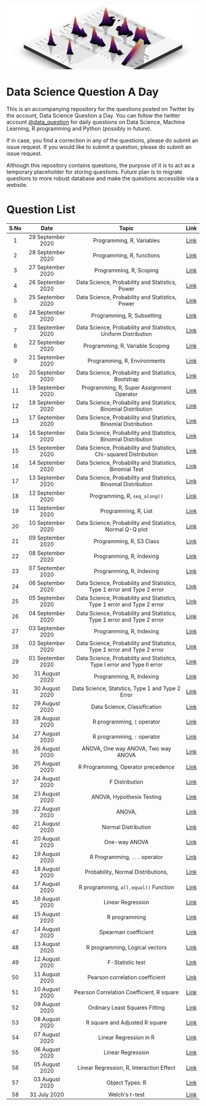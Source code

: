 ![](logo.png)
# Data Science Question A Day

This is an accompanying repository for the questions posted on Twitter by the account, Data Science Question a Day. You can follow the twitter account [@data_question](https://twitter.com/data_question) for daily questions on Data Science, Machine Learning, R programming and Python (possibly in future).

If in case, you find a correction in any of the questions, please do submit an issue request. If you would like to submit a question, please do submit an issue request.

Although this repository contains questions, the purpose of it is to act as a temporary placeholder for storing questions. Future plan is to migrate questions to more robust database and make the questions accessible via a website.

# Question List

|S.No|Date|Topic|Link|
|:---:|:---:|:---:|:---:|
|1|29 September 2020|Programming,  R,  Variables|[Link](./questions/q_29092020.md)|
|2|28 September 2020|Programming,  R,  functions|[Link](./questions/q_28092020.md)|
|3|27 September 2020|Programming,  R,  Scoping|[Link](./questions/q_27092020.md)|
|4|26 September 2020|Data Science,  Probability and Statistics,  Power|[Link](./questions/q_26092020.md)|
|5|25 September 2020|Data Science,  Probability and Statistics,  Power|[Link](./questions/q_25092020.md)|
|6|24 September 2020|Programming,  R,  Subsetting|[Link](./questions/q_24092020.md)|
|7|23 September 2020|Data Science,  Probability and Statistics,  Uniform Distribution|[Link](./questions/q_23092020.md)|
|8|22 September 2020|Programming,  R,  Variable Scoping|[Link](./questions/q_22092020.md)|
|9|21 September 2020|Programming,  R,  Environments|[Link](./questions/q_21092020.md)|
|10|20 September 2020|Data Science,  Probability and Statistics,  Bootstrap|[Link](./questions/q_20092020.md)|
|11|19 September 2020|Programming,  R,  Super Assignment Operator|[Link](./questions/q_19092020.md)|
|12|18 September 2020|Data Science,  Probability and Statistics,  Binomial Distribution|[Link](./questions/q_18092020.md)|
|13|17 September 2020|Data Science,  Probability and Statistics,  Binomial Distribution|[Link](./questions/q_17092020.md)|
|14|16 September 2020|Data Science,  Probability and Statistics,  Binomial Distribution|[Link](./questions/q_16092020.md)|
|15|15 September 2020|Data Science,  Probability and Statistics,  Chi-squared Distribution|[Link](./questions/q_15092020.md)|
|16|14 September 2020|Data Science,  Probability and Statistics,  Binomial Test|[Link](./questions/q_14092020.md)|
|17|13 September 2020|Data Science,  Probability and Statistics,  Binomial Distribution|[Link](./questions/q_13092020.md)|
|18|12 September 2020|Programming,  R,  `seq_along()`|[Link](./questions/q_12092020.md)|
|19|11 September 2020|Programming,  R,  List|[Link](./questions/q_11092020.md)|
|20|10 September 2020|Data Science,  Probability and Statistics,  Normal Q-Q plot|[Link](./questions/q_10092020.md)|
|21|09 September 2020|Programming,  R,  S3 Class|[Link](./questions/q_09092020.md)|
|22|08 September 2020|Programming,  R,  Indexing|[Link](./questions/q_08092020.md)|
|23|07 September 2020|Programming,  R,  Indexing|[Link](./questions/q_07092020.md)|
|24|06 September 2020|Data Science,  Probability and Statistics,  Type 1 error and Type 2 error|[Link](./questions/q_06092020.md)|
|25|05 September 2020|Data Science,  Probability and Statistics,  Type 1 error and Type 2 error|[Link](./questions/q_05092020.md)|
|26|04 September 2020|Data Science,  Probability and Statistics,  Type 1 error and Type 2 error|[Link](./questions/q_04092020.md)|
|27|03 September 2020|Programming,  R,  Indexing|[Link](./questions/q_03092020.md)|
|28|02 September 2020|Data Science,  Probability and Statistics,  Type 1 error and Type 2 error|[Link](./questions/q_02092020.md)|
|29|01 September 2020|Data Science,  Probability and Statistics,  Type I error and Type II error|[Link](./questions/q_01092020.md)|
|30|31 August 2020|Programming,  R,  Indexing|[Link](./questions/q_31082020.md)|
|31|30 August 2020|Data Science,  Statstics,  Type 1 and Type 2 Error|[Link](./questions/q_30082020.md)|
|32|29 August 2020|Data Science,  Classification|[Link](./questions/q_29082020.md)|
|33|28 August 2020|R programming,  `[` operator|[Link](./questions/q_28082020.md)|
|34|27 August 2020|R programming,  `:` operator|[Link](./questions/q_27082020.md)|
|35|26 August 2020|ANOVA,  One way ANOVA,  Two way ANOVA|[Link](./questions/q_26082020.md)|
|36|25 August 2020|R Programming,  Operator precedence|[Link](./questions/q_25082020.md)|
|37|24 August 2020|F Distribution|[Link](./questions/q_24082020.md)|
|38|23 August 2020|ANOVA,  Hypothesis Testing|[Link](./questions/q_23082020.md)|
|39|22 August 2020|ANOVA, 	|[Link](./questions/q_22082020.md)|
|40|21 August 2020|Normal Distribution|[Link](./questions/q_21082020.md)|
|41|20 August 2020|One-way ANOVA|[Link](./questions/q_20082020.md)|
|42|19 August 2020|R Programming,  `...` operator|[Link](./questions/q_19082020.md)|
|43|18 August 2020|Probability,  Normal Distributions, 	|[Link](./questions/q_18082020.md)|
|44|17 August 2020|R programming,  `all.equal()` Function|[Link](./questions/q_17082020.md)|
|45|16 August 2020|Linear Regression|[Link](./questions/q_16082020.md)|
|46|15 August 2020|R programming|[Link](./questions/q_15082020.md)|
|47|14 August 2020|Spearman coefficient|[Link](./questions/q_14082020.md)|
|48|13 August 2020|R programming,  Logical vectors|[Link](./questions/q_13082020.md)|
|49|12 August 2020|F-Statistic test|[Link](./questions/q_12082020.md)|
|50|11 August 2020|Pearson correlation coefficient|[Link](./questions/q_11082020.md)|
|51|10 August 2020|Pearson Correlation Coefficient,  R square|[Link](./questions/q_10082020.md)|
|52|09 August 2020|Ordinary Least Squares Fitting|[Link](./questions/q_09082020.md)|
|53|08 August 2020|R square and Adjusted R square|[Link](./questions/q_08082020.md)|
|54|07 August 2020|Linear Regression in R|[Link](./questions/q_07082020.md)|
|55|06 August 2020|Linear Regression|[Link](./questions/q_06082020.md)|
|56|05 August 2020|Linear Regression,  R,  Interaction Effect|[Link](./questions/q_05082020.md)|
|57|03 August 2020|Object Types: R|[Link](./questions/q_03082020.md)|
|58|31 July 2020|Welch's t-test|[Link](./questions/q_31072020.md)|
